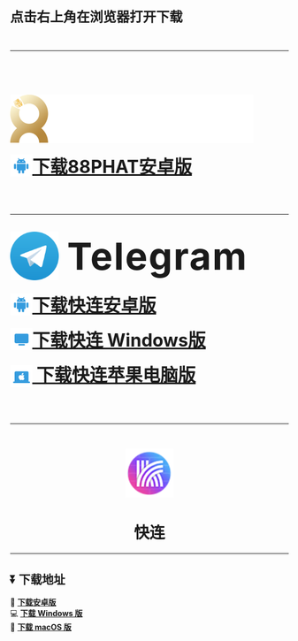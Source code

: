 <span style="font-size:24px;font-weight:bolder">点击右上角在浏览器打开下载</span>

<br />
<hr />
<br />
<br />
<br />

![88PHAT](./assets/home_logo.png)  
<div>
  <a 
    href="https://github.com/yilufa18866/88PHAT/releases/download/release-250520/cn88phat.release.apk"
    style="font-size:32px;font-weight:bolder;display:inline-flex;align-items:center;"
  >
    <img
      src="./assets/app_icon_android.svg"
      style="width:40px;height:40px;"
    />
    下载88PHAT安卓版
  <a>
</div>

<br />
<br />
<br />
<hr />
<br />

<div style="display:inline-flex;align-items:center;">
  <img
    src="./assets/Telegram_logo.svg"
    style="height:88px;vertical-align:middle"
  />
  <span
    style="font-size:68px;margin-left:15px;font-weight:bolder;letter-spacing:2px"
  >Telegram</span>
</div>
<br />
<br />
<div>
  <a 
    href="https://github.com/yilufa18866/88PHAT/releases/download/release-250520/Telegram-Android.apk"
    style="font-size:32px;font-weight:bolder;display:inline-flex;align-items:center;"
  >
    <img
      src="./assets/app_icon_android.svg"
      style="width:40px;height:40px;"
    />
    下载快连安卓版
  <a>
  <br />
  <br />
  <a 
    href="https://github.com/yilufa18866/88PHAT/releases/download/release-250520/Telegram-Windows-x64.5.14.3.exe"
    style="font-size:32px;font-weight:bolder;display:inline-flex;align-items:center;"
  >
    <img
      src="./assets/app_icon_desktop.svg"
      style="width:40px;height:40px;"
    />
    下载快连 Windows版
  <a>
  <br />
  <br />
  <a 
    href="https://github.com/yilufa18866/88PHAT/releases/download/release-250520/Telegram-MacOS.dmg"
    style="font-size:32px;font-weight:bolder;"
  >
    <img
      src="./assets/app_icon_macos.svg"
      style="width:40px;height:40px;vertical-align:middle;"
    />
    下载快连苹果电脑版
  <a>
  <br />
</div>


<br />
<br />
<br />
<hr />
<br />

<p align="center">
  <img src="./assets/lets-vpn.png" height="88" />
</p>

<h1 align="center">快连</h1>

---

## ⏬ 下载地址

📱 [**下载安卓版**](https://github.com/yilufa18866/88PHAT/releases/download/release-250520/letsvpn-Android-2.27.1.apk)  
💻 [**下载 Windows 版**](https://github.com/yilufa18866/88PHAT/releases/download/release-250520/letsvpn-Windows-3.14.3.exe)  
🍎 [**下载 macOS 版**](https://github.com/yilufa18866/88PHAT/releases/download/release-250520/letsvpn-.MacOS-2.10.5.dmg)
